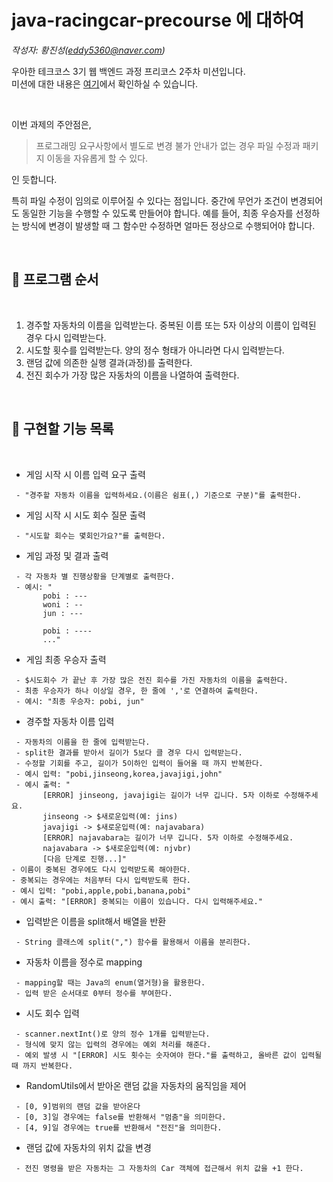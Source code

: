 
# java-racingcar-precourse 에 대하여

*작성자: 황진성(eddy5360@naver.com)*

우아한 테크코스 3기 웹 백엔드 과정 프리코스 2주차 미션입니다.   
미션에 대한 내용은 [여기](https://github.com/JinseongHwang/java-racingcar-precourse/blob/master/README.md)에서 확인하실 수 있습니다.

<br>

이번 과제의 주안점은, 
> 프로그래밍 요구사항에서 별도로 변경 불가 안내가 없는 경우 파일 수정과 패키지 이동을 자유롭게 할 수 있다.

인 듯합니다.  
   
특히 파일 수정이 임의로 이루어질 수 있다는 점입니다. 중간에 무언가 조건이 변경되어도 동일한 기능을 수행할 수 있도록 만들어야 합니다. 예를 들어, 최종 우승자를 선정하는 방식에 변경이 발생할 때 그 함수만 수정하면 얼마든 정상으로 수행되어야 합니다.

<br>

## 👀 프로그램 순서

<br>

1. 경주할 자동차의 이름을 입력받는다. 중복된 이름 또는 5자 이상의 이름이 입력된 경우 다시 입력받는다.
2. 시도할 횟수를 입력받는다. 양의 정수 형태가 아니라면 다시 입력받는다.
3. 랜덤 값에 의존한 실행 결과(과정)를 출력한다.
4. 전진 회수가 가장 많은 자동차의 이름을 나열하여 출력한다.

<br>

## 📃 구현할 기능 목록

<br>

 * 게임 시작 시 이름 입력 요구 출력
 ```
  - "경주할 자동차 이름을 입력하세요.(이름은 쉼표(,) 기준으로 구분)"를 출력한다.
 ```

 * 게임 시작 시 시도 회수 질문 출력
 ```
  - "시도할 회수는 몇회인가요?"를 출력한다.
 ```

 * 게임 과정 및 결과 출력
 ```
  - 각 자동차 별 진행상황을 단계별로 출력한다.
  - 예시: "
        pobi : ---
        woni : --
        jun : ---

        pobi : ----
        ..."
 ```

 * 게임 최종 우승자 출력
 ```
  - $시도회수 가 끝난 후 가장 많은 전진 회수를 가진 자동차의 이름을 출력한다.
  - 최종 우승자가 하나 이상일 경우, 한 줄에 ','로 연결하여 출력한다.
  - 예시: "최종 우승자: pobi, jun"
 ```

 * 경주할 자동차 이름 입력
 ```
  - 자동차의 이름을 한 줄에 입력받는다.
  - split한 결과를 받아서 길이가 5보다 클 경우 다시 입력받는다.
  - 수정할 기회를 주고, 길이가 5이하인 입력이 들어올 때 까지 반복한다.
  - 예시 입력: "pobi,jinseong,korea,javajigi,john"
  - 예시 출력: "
        [ERROR] jinseong, javajigi는 길이가 너무 깁니다. 5자 이하로 수정해주세요.
        jinseong -> $새로운입력(예: jins)
        javajigi -> $새로운입력(예: najavabara)
        [ERROR] najavabara는 길이가 너무 깁니다. 5자 이하로 수정해주세요.
        najavabara -> $새로운입력(예: njvbr)
        [다음 단계로 진행...]"
 - 이름이 중복된 경우에도 다시 입력받도록 해야한다.
 - 중복되는 경우에는 처음부터 다시 입력받도록 한다.
 - 예시 입력: "pobi,apple,pobi,banana,pobi"
 - 예시 출력: "[ERROR] 중복되는 이름이 있습니다. 다시 입력해주세요."
 ```

 * 입력받은 이름을 split해서 배열을 반환
 ```
  - String 클래스에 split(",") 함수를 활용해서 이름을 분리한다.
 ```

 * 자동차 이름을 정수로 mapping
 ```
  - mapping할 때는 Java의 enum(열거형)을 활용한다.
  - 입력 받은 순서대로 0부터 정수를 부여한다.
 ```

 * 시도 회수 입력
 ```
  - scanner.nextInt()로 양의 정수 1개를 입력받는다.
  - 형식에 맞지 않는 입력의 경우에는 예외 처리를 해준다.
  - 예외 발생 시 "[ERROR] 시도 횟수는 숫자여야 한다."를 출력하고, 올바른 값이 입력될 때 까지 반복한다.
 ```

 * RandomUtils에서 받아온 랜덤 값을 자동차의 움직임을 제어
 ```
  - [0, 9]범위의 랜덤 값을 받아온다
  - [0, 3]일 경우에는 false를 반환해서 "멈춤"을 의미한다.
  - [4, 9]일 경우에는 true를 반환해서 "전진"을 의미한다.
 ```

 * 랜덤 값에 자동차의 위치 값을 변경
 ```
  - 전진 명령을 받은 자동차는 그 자동차의 Car 객체에 접근해서 위치 값을 +1 한다.
 ```